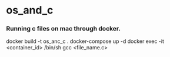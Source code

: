 # os_and_c

### Running c files on mac through docker. 
docker build -t os_anc_c .
docker-compose up -d
docker exec -it <container_id> /bin/sh
gcc <file_name.c>
